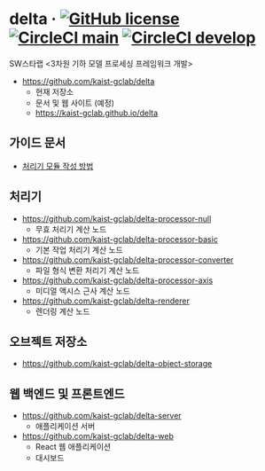 # delta &middot; [![GitHub license](https://img.shields.io/github/license/kaist-gclab/delta)](https://github.com/kaist-gclab/delta/blob/main/LICENSE) [![CircleCI main](https://img.shields.io/circleci/build/gh/kaist-gclab/delta/main?label=main)](https://circleci.com/gh/kaist-gclab/delta/tree/main) [![CircleCI develop](https://img.shields.io/circleci/build/gh/kaist-gclab/delta/develop?label=develop)](https://circleci.com/gh/kaist-gclab/delta/tree/develop)

SW스타랩 <3차원 기하 모델 프로세싱 프레임워크 개발>

- https://github.com/kaist-gclab/delta
    - 현재 저장소
    - 문서 및 웹 사이트 (예정)
    - https://kaist-gclab.github.io/delta

## 가이드 문서
- [처리기 모듈 작성 방법](writing-modules.md)

## 처리기
- https://github.com/kaist-gclab/delta-processor-null
    - 무효 처리기 계산 노드
- https://github.com/kaist-gclab/delta-processor-basic
    - 기본 작업 처리기 계산 노드
- https://github.com/kaist-gclab/delta-processor-converter
    - 파일 형식 변환 처리기 계산 노드
- https://github.com/kaist-gclab/delta-processor-axis
    - 미디얼 액시스 근사 계산 노드
- https://github.com/kaist-gclab/delta-renderer
    - 렌더링 계산 노드

## 오브젝트 저장소
- https://github.com/kaist-gclab/delta-object-storage

## 웹 백엔드 및 프론트엔드
- https://github.com/kaist-gclab/delta-server
    - 애플리케이션 서버
- https://github.com/kaist-gclab/delta-web
    - React 웹 애플리케이션
    - 대시보드
